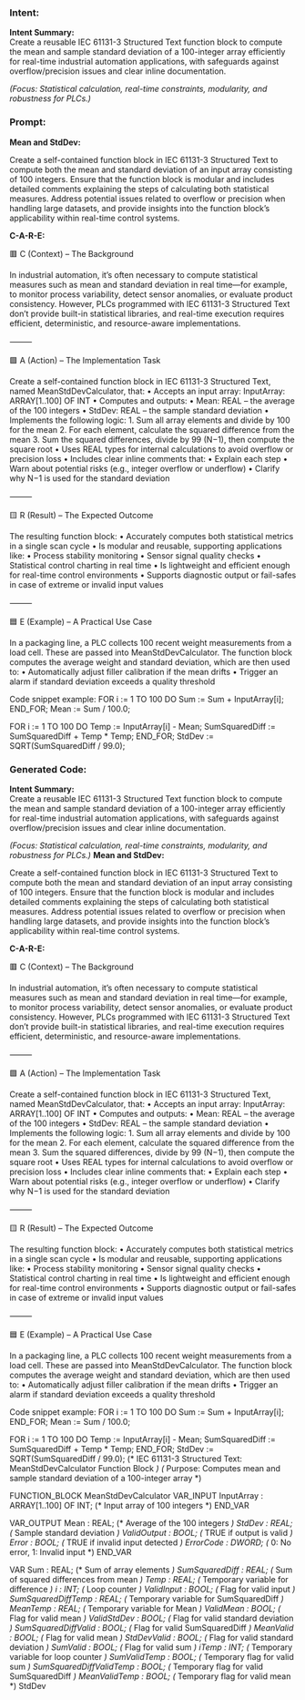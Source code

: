 ### Intent:
**Intent Summary:**  
Create a reusable IEC 61131-3 Structured Text function block to compute the mean and sample standard deviation of a 100-integer array efficiently for real-time industrial automation applications, with safeguards against overflow/precision issues and clear inline documentation.  

*(Focus: Statistical calculation, real-time constraints, modularity, and robustness for PLCs.)*

### Prompt:
**Mean and StdDev:**

Create a self-contained function block in IEC 61131-3 Structured Text to compute both the mean and standard deviation of an input array consisting of 100 integers. Ensure that the function block is modular and includes detailed comments explaining the steps of calculating both statistical measures. Address potential issues related to overflow or precision when handling large datasets, and provide insights into the function block’s applicability within real-time control systems.

**C-A-R-E:**

🟥 C (Context) – The Background

In industrial automation, it’s often necessary to compute statistical measures such as mean and standard deviation in real time—for example, to monitor process variability, detect sensor anomalies, or evaluate product consistency. However, PLCs programmed with IEC 61131-3 Structured Text don’t provide built-in statistical libraries, and real-time execution requires efficient, deterministic, and resource-aware implementations.

⸻

🟩 A (Action) – The Implementation Task

Create a self-contained function block in IEC 61131-3 Structured Text, named MeanStdDevCalculator, that:
	•	Accepts an input array:
InputArray: ARRAY[1..100] OF INT
	•	Computes and outputs:
	•	Mean: REAL – the average of the 100 integers
	•	StdDev: REAL – the sample standard deviation
	•	Implements the following logic:
	1.	Sum all array elements and divide by 100 for the mean
	2.	For each element, calculate the squared difference from the mean
	3.	Sum the squared differences, divide by 99 (N−1), then compute the square root
	•	Uses REAL types for internal calculations to avoid overflow or precision loss
	•	Includes clear inline comments that:
	•	Explain each step
	•	Warn about potential risks (e.g., integer overflow or underflow)
	•	Clarify why N−1 is used for the standard deviation

⸻

🟨 R (Result) – The Expected Outcome

The resulting function block:
	•	Accurately computes both statistical metrics in a single scan cycle
	•	Is modular and reusable, supporting applications like:
	•	Process stability monitoring
	•	Sensor signal quality checks
	•	Statistical control charting in real time
	•	Is lightweight and efficient enough for real-time control environments
	•	Supports diagnostic output or fail-safes in case of extreme or invalid input values

⸻

🟦 E (Example) – A Practical Use Case

In a packaging line, a PLC collects 100 recent weight measurements from a load cell. These are passed into MeanStdDevCalculator. The function block computes the average weight and standard deviation, which are then used to:
	•	Automatically adjust filler calibration if the mean drifts
	•	Trigger an alarm if standard deviation exceeds a quality threshold

Code snippet example:
FOR i := 1 TO 100 DO
    Sum := Sum + InputArray[i];
END_FOR;
Mean := Sum / 100.0;

FOR i := 1 TO 100 DO
    Temp := InputArray[i] - Mean;
    SumSquaredDiff := SumSquaredDiff + Temp * Temp;
END_FOR;
StdDev := SQRT(SumSquaredDiff / 99.0);

### Generated Code:
**Intent Summary:**  
Create a reusable IEC 61131-3 Structured Text function block to compute the mean and sample standard deviation of a 100-integer array efficiently for real-time industrial automation applications, with safeguards against overflow/precision issues and clear inline documentation.  

*(Focus: Statistical calculation, real-time constraints, modularity, and robustness for PLCs.)*
**Mean and StdDev:**

Create a self-contained function block in IEC 61131-3 Structured Text to compute both the mean and standard deviation of an input array consisting of 100 integers. Ensure that the function block is modular and includes detailed comments explaining the steps of calculating both statistical measures. Address potential issues related to overflow or precision when handling large datasets, and provide insights into the function block’s applicability within real-time control systems.

**C-A-R-E:**

🟥 C (Context) – The Background

In industrial automation, it’s often necessary to compute statistical measures such as mean and standard deviation in real time—for example, to monitor process variability, detect sensor anomalies, or evaluate product consistency. However, PLCs programmed with IEC 61131-3 Structured Text don’t provide built-in statistical libraries, and real-time execution requires efficient, deterministic, and resource-aware implementations.

⸻

🟩 A (Action) – The Implementation Task

Create a self-contained function block in IEC 61131-3 Structured Text, named MeanStdDevCalculator, that:
	•	Accepts an input array:
InputArray: ARRAY[1..100] OF INT
	•	Computes and outputs:
	•	Mean: REAL – the average of the 100 integers
	•	StdDev: REAL – the sample standard deviation
	•	Implements the following logic:
	1.	Sum all array elements and divide by 100 for the mean
	2.	For each element, calculate the squared difference from the mean
	3.	Sum the squared differences, divide by 99 (N−1), then compute the square root
	•	Uses REAL types for internal calculations to avoid overflow or precision loss
	•	Includes clear inline comments that:
	•	Explain each step
	•	Warn about potential risks (e.g., integer overflow or underflow)
	•	Clarify why N−1 is used for the standard deviation

⸻

🟨 R (Result) – The Expected Outcome

The resulting function block:
	•	Accurately computes both statistical metrics in a single scan cycle
	•	Is modular and reusable, supporting applications like:
	•	Process stability monitoring
	•	Sensor signal quality checks
	•	Statistical control charting in real time
	•	Is lightweight and efficient enough for real-time control environments
	•	Supports diagnostic output or fail-safes in case of extreme or invalid input values

⸻

🟦 E (Example) – A Practical Use Case

In a packaging line, a PLC collects 100 recent weight measurements from a load cell. These are passed into MeanStdDevCalculator. The function block computes the average weight and standard deviation, which are then used to:
	•	Automatically adjust filler calibration if the mean drifts
	•	Trigger an alarm if standard deviation exceeds a quality threshold

Code snippet example:
FOR i := 1 TO 100 DO
    Sum := Sum + InputArray[i];
END_FOR;
Mean := Sum / 100.0;

FOR i := 1 TO 100 DO
    Temp := InputArray[i] - Mean;
    SumSquaredDiff := SumSquaredDiff + Temp * Temp;
END_FOR;
StdDev := SQRT(SumSquaredDiff / 99.0);
(* IEC 61131-3 Structured Text: MeanStdDevCalculator Function Block *)
(* Purpose: Computes mean and sample standard deviation of a 100-integer array *)

FUNCTION_BLOCK MeanStdDevCalculator
VAR_INPUT
    InputArray : ARRAY[1..100] OF INT; (* Input array of 100 integers *)
END_VAR

VAR_OUTPUT
    Mean : REAL;                      (* Average of the 100 integers *)
    StdDev : REAL;                    (* Sample standard deviation *)
    ValidOutput : BOOL;               (* TRUE if output is valid *)
    Error : BOOL;                     (* TRUE if invalid input detected *)
    ErrorCode : DWORD;                (* 0: No error, 1: Invalid input *)
END_VAR

VAR
    Sum : REAL;                       (* Sum of array elements *)
    SumSquaredDiff : REAL;            (* Sum of squared differences from mean *)
    Temp : REAL;                      (* Temporary variable for difference *)
    i : INT;                          (* Loop counter *)
    ValidInput : BOOL;                (* Flag for valid input *)
    SumSquaredDiffTemp : REAL;        (* Temporary variable for SumSquaredDiff *)
    MeanTemp : REAL;                  (* Temporary variable for Mean *)
    ValidMean : BOOL;                 (* Flag for valid mean *)
    ValidStdDev : BOOL;               (* Flag for valid standard deviation *)
    SumSquaredDiffValid : BOOL;       (* Flag for valid SumSquaredDiff *)
    MeanValid : BOOL;                 (* Flag for valid mean *)
    StdDevValid : BOOL;               (* Flag for valid standard deviation *)
    SumValid : BOOL;                  (* Flag for valid sum *)
    iTemp : INT;                      (* Temporary variable for loop counter *)
    SumValidTemp : BOOL;              (* Temporary flag for valid sum *)
    SumSquaredDiffValidTemp : BOOL;   (* Temporary flag for valid SumSquaredDiff *)
    MeanValidTemp : BOOL;             (* Temporary flag for valid mean *)
    StdDev
